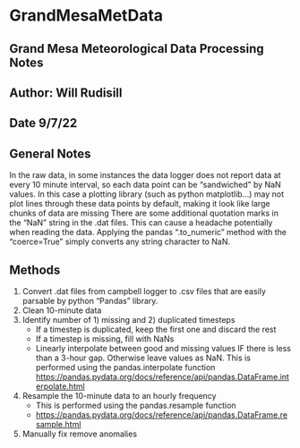 # GrandMesaMetData

## Grand Mesa Meteorological Data Processing Notes 
## Author: Will Rudisill
## Date 9/7/22

## General Notes
In the raw data, in some instances the data logger does not report data at every 10 minute interval, so each data point can be “sandwiched” by NaN values. In this case a plotting library (such as python matplotlib…) may not plot lines through these data points by default, making it look like large chunks of data are missing 
There are some additional quotation marks in the “NaN” string in the .dat files. This can cause a headache potentially when reading the data. Applying the pandas “.to_numeric” method with the “coerce=True” simply converts any string character to NaN. 



## Methods

1. Convert .dat files from campbell logger to .csv files that are easily parsable by python “Pandas” library.
2. Clean 10-minute data
3. Identify number of 1) missing and 2) duplicated timesteps
   * If a timestep is duplicated, keep the first one and discard the rest  
   * If a timestep is missing, fill with NaNs
   * Linearly interpolate between good and missing values IF there is less than a 3-hour gap. Otherwise leave values as NaN. This is performed using the pandas.interpolate function
https://pandas.pydata.org/docs/reference/api/pandas.DataFrame.interpolate.html
4. Resample the 10-minute data to an hourly frequency 
   * This is performed using the pandas.resample function
   * https://pandas.pydata.org/docs/reference/api/pandas.DataFrame.resample.html	
5. Manually fix remove anomalies

